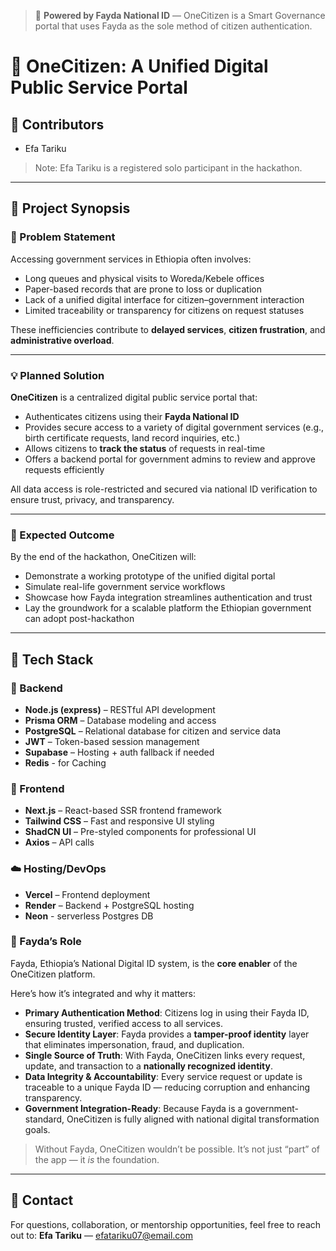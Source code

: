 > 🚨 **Powered by Fayda National ID** — OneCitizen is a Smart Governance portal that uses Fayda as the sole method of citizen authentication.

# 📘 OneCitizen: A Unified Digital Public Service Portal

## 👥 Contributors

- Efa Tariku

> Note: Efa Tariku is a registered solo participant in the hackathon.

---

## 🧠 Project Synopsis

### 🚨 Problem Statement

Accessing government services in Ethiopia often involves:
- Long queues and physical visits to Woreda/Kebele offices
- Paper-based records that are prone to loss or duplication
- Lack of a unified digital interface for citizen–government interaction
- Limited traceability or transparency for citizens on request statuses

These inefficiencies contribute to **delayed services**, **citizen frustration**, and **administrative overload**.

---

### 💡 Planned Solution

**OneCitizen** is a centralized digital public service portal that:
- Authenticates citizens using their **Fayda National ID**
- Provides secure access to a variety of digital government services (e.g., birth certificate requests, land record inquiries, etc.)
- Allows citizens to **track the status** of requests in real-time
- Offers a backend portal for government admins to review and approve requests efficiently

All data access is role-restricted and secured via national ID verification to ensure trust, privacy, and transparency.

---

### 🎯 Expected Outcome

By the end of the hackathon, OneCitizen will:
- Demonstrate a working prototype of the unified digital portal
- Simulate real-life government service workflows
- Showcase how Fayda integration streamlines authentication and trust
- Lay the groundwork for a scalable platform the Ethiopian government can adopt post-hackathon

---

## 🧰 Tech Stack

### 🔧 Backend
- **Node.js (express)** – RESTful API development
- **Prisma ORM** – Database modeling and access
- **PostgreSQL** – Relational database for citizen and service data
- **JWT** – Token-based session management
- **Supabase** – Hosting + auth fallback if needed
-  **Redis** -  for Caching

### 🎨 Frontend
- **Next.js** – React-based SSR frontend framework
- **Tailwind CSS** – Fast and responsive UI styling
- **ShadCN UI** – Pre-styled components for professional UI
- **Axios** – API calls

### ☁️ Hosting/DevOps
- **Vercel** – Frontend deployment
- **Render** – Backend + PostgreSQL hosting
- **Neon** - serverless Postgres DB

### 🪪 Fayda’s Role

Fayda, Ethiopia’s National Digital ID system, is the **core enabler** of the OneCitizen platform.

Here’s how it’s integrated and why it matters:

- **Primary Authentication Method**: Citizens log in using their Fayda ID, ensuring trusted, verified access to all services.
- **Secure Identity Layer**: Fayda provides a **tamper-proof identity** layer that eliminates impersonation, fraud, and duplication.
- **Single Source of Truth**: With Fayda, OneCitizen links every request, update, and transaction to a **nationally recognized identity**.
- **Data Integrity & Accountability**: Every service request or update is traceable to a unique Fayda ID — reducing corruption and enhancing transparency.
- **Government Integration-Ready**: Because Fayda is a government-standard, OneCitizen is fully aligned with national digital transformation goals.

> Without Fayda, OneCitizen wouldn’t be possible. It’s not just “part” of the app — it *is* the foundation.


---

## 💬 Contact

For questions, collaboration, or mentorship opportunities, feel free to reach out to:
**Efa Tariku** — efatariku07@email.com
